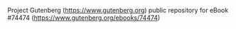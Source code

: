Project Gutenberg (https://www.gutenberg.org) public repository for
eBook #74474 (https://www.gutenberg.org/ebooks/74474)
